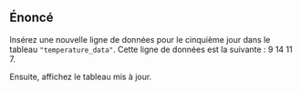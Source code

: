 ## Énoncé

Insérez une nouvelle ligne de données pour le cinquième jour dans le tableau ```"temperature_data"```. Cette ligne de données est la suivante : 9 14 11 7.

Ensuite, affichez le tableau mis à jour.
